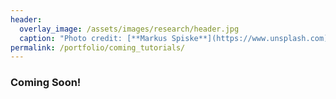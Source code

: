 ```yaml
---
header:
  overlay_image: /assets/images/research/header.jpg
  caption: "Photo credit: [**Markus Spiske**](https://www.unsplash.com)"
permalink: /portfolio/coming_tutorials/
---
```


### Coming Soon!

